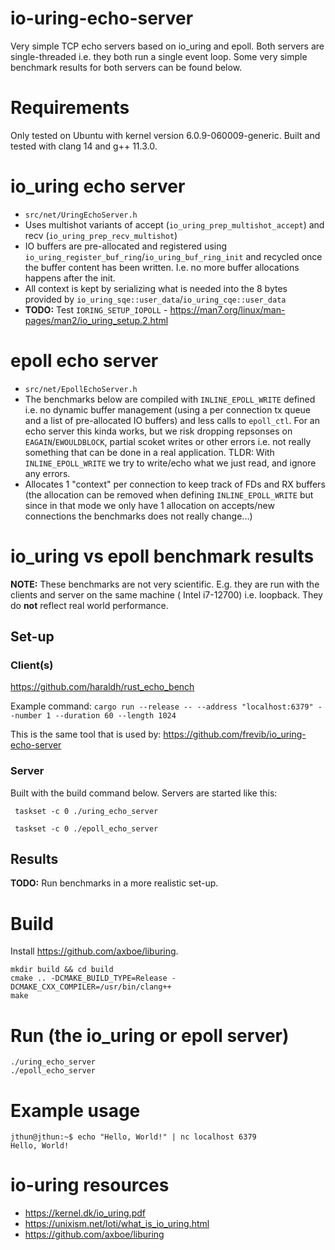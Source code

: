 # io-uring-echo-server

Very simple TCP echo servers based on io_uring and epoll. Both servers are single-threaded i.e. they both run a single
event loop. Some very simple benchmark results for both servers can be found below.

# Requirements

Only tested on Ubuntu with kernel version 6.0.9-060009-generic.
Built and tested with clang 14 and g++ 11.3.0.

# io_uring echo server

* ```src/net/UringEchoServer.h```
* Uses multishot variants of accept (```io_uring_prep_multishot_accept```) and recv (```io_uring_prep_recv_multishot```)
* IO buffers are pre-allocated and registered using ```io_uring_register_buf_ring```/```io_uring_buf_ring_init``` and
  recycled once the buffer content has been written. I.e. no more buffer allocations happens after the init.
* All context is kept by serializing what is needed into the 8 bytes provided
  by ```io_uring_sqe::user_data```/```io_uring_cqe::user_data```
* **TODO:** Test ```IORING_SETUP_IOPOLL``` - https://man7.org/linux/man-pages/man2/io_uring_setup.2.html

# epoll echo server

* ```src/net/EpollEchoServer.h```
* The benchmarks below are compiled with ```INLINE_EPOLL_WRITE``` defined i.e. no dynamic buffer management (using a per
  connection tx queue and a list of pre-allocated IO buffers) and less calls to ```epoll_ctl```. For an echo server this
  kinda works, but we risk dropping repsonses on ```EAGAIN```/```EWOULDBLOCK```, partial scoket writes or other errors
  i.e. not really something that can be done in a real application. TLDR: With ```INLINE_EPOLL_WRITE``` we try to
  write/echo what we just read, and ignore any errors.
* Allocates 1 "context" per connection to keep track of FDs and RX buffers (the allocation can be removed when
  defining ```INLINE_EPOLL_WRITE``` but since in that mode we only have 1 allocation on accepts/new connections the
  benchmarks does not really change...)

# io_uring vs epoll benchmark results

**NOTE:** These benchmarks are not very scientific. E.g. they are run with the clients and server on the same machine (
Intel i7-12700) i.e. loopback. They do **not** reflect real world performance.

## Set-up

### Client(s)

https://github.com/haraldh/rust_echo_bench

Example command: ```cargo run --release -- --address "localhost:6379" --number 1 --duration 60 --length 1024```

This is the same tool that is used by: https://github.com/frevib/io_uring-echo-server

### Server

Built with the build command below. Servers are started like this:

``` taskset -c 0 ./uring_echo_server```

``` taskset -c 0 ./epoll_echo_server```

## Results

**TODO:** Run benchmarks in a more realistic set-up.

# Build

Install https://github.com/axboe/liburing.

```
mkdir build && cd build
cmake .. -DCMAKE_BUILD_TYPE=Release -DCMAKE_CXX_COMPILER=/usr/bin/clang++
make
```

# Run (the io_uring or epoll server)

```
./uring_echo_server
./epoll_echo_server
```

# Example usage

```
jthun@jthun:~$ echo "Hello, World!" | nc localhost 6379
Hello, World!
```

# io-uring resources

* https://kernel.dk/io_uring.pdf
* https://unixism.net/loti/what_is_io_uring.html
* https://github.com/axboe/liburing
